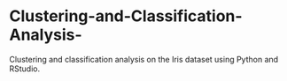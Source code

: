 # Clustering-and-Classification-Analysis-
Clustering and classification analysis on the Iris dataset using Python and RStudio.
